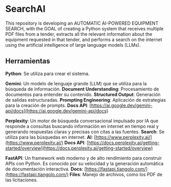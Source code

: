 # SearchAI
This repository is developing an AUTOMATIC AI-POWERED EQUIPMENT SEARCH, with the GOAL of creating a Python system that receives multiple PDF files from a tender, extracts all the relevant information about the equipment requested in that tender, and performs a search on the internet using the artificial intelligence of large language models (LLMs).

## Herramientas

**Python**: Se utiliza para crear el sistema.

**Gemini**: Un modelo de lenguaje grande (LLM) que se utiliza para la búsqueda de información.
    **Document Understanding**: Procesamiento de documentos para entender su contenido.
    **Structured Output**: Generación de salidas estructuradas.
    **Prompting Engineering**: Aplicación de estrategias para la creación de prompts.
    **Docs API**: [https://ai.google.dev/gemini-api/docs](https://ai.google.dev/gemini-api/docs) 

**Perplexity**: Un motor de búsqueda conversacional impulsado por IA que responde a consultas buscando información en internet en tiempo real y generando respuestas claras y precisas con citas a las fuentes.
    **Search**: Se utiliza para las búsquedas en internet.
    **AI**: [https://www.perplexity.ai/](https://www.perplexity.ai/) 
    **Docs API**: [https://docs.perplexity.ai/getting-started/overview](https://docs.perplexity.ai/getting-started/overview) 

**FastAPI**: Un framework web moderno y de alto rendimiento para construir APIs con Python. Es conocido por su velocidad y la generación automática de documentación interactiva.
    **Docs**: [https://fastapi.tiangolo.com/](https://fastapi.tiangolo.com/) 
    **Files**: Manejo de archivos, como los PDF de las licitaciones.
